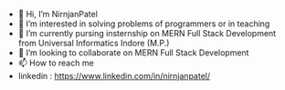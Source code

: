 - 👋 Hi, I’m NirnjanPatel
- 👀 I’m interested in solving problems of programmers or in teaching
- 🌱 I’m currently pursing insternship on MERN Full Stack Development from Universal Informatics Indore (M.P.)
- 💞️ I’m looking to collaborate on MERN Full Stack Development 
- 📫 How to reach me 
- linkedin : https://www.linkedin.com/in/nirnjanpatel/

<!---
NirnjanPatel/NirnjanPatel is a ✨ special ✨ repository because its `README.md` (this file) appears on your GitHub profile.
You can click the Preview link to take a look at your changes.
--->

